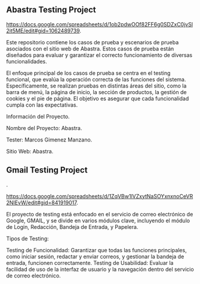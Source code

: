 <h2>Abastra Testing Project</h2>

https://docs.google.com/spreadsheets/d/1ob2pdwOOf82FF6g0SDZxC0jvSl2it5ME/edit#gid=1062489739.


Este repositorio contiene los casos de prueba y escenarios de prueba asociados con el sitio web de Abastra. 
Estos casos de prueba están diseñados para evaluar y garantizar el correcto funcionamiento de diversas funcionalidades.

El enfoque principal de los casos de prueba se centra en el testing funcional, que evalúa la operación correcta de las funciones del sistema. Específicamente, se realizan pruebas en distintas áreas del sitio, como la barra de menú, la página de inicio, la sección de productos, la gestión de cookies y el pie de página. El objetivo es asegurar que cada funcionalidad cumpla con las expectativas.

Información del Proyecto.

Nombre del Proyecto: Abastra.

Tester: Marcos Gimenez Manzano.

Sitio Web: Abastra.


<h2>Gmail Testing Project</h2>.

https://docs.google.com/spreadsheets/d/1ZqVBw1lVZxytNaSOYxnxnoCeVR2NIEvW/edit#gid=841919017.

El proyecto de testing está enfocado en el servicio de correo electrónico de Google, GMAIL, y se divide en varios módulos clave, incluyendo el módulo de Login, Redacción, Bandeja de Entrada, y Papelera.

Tipos de Testing:

Testing de Funcionalidad:
Garantizar que todas las funciones principales, como iniciar sesión, redactar y enviar correos, y gestionar la bandeja de entrada, funcionen correctamente.
Testing de Usabilidad:
Evaluar la facilidad de uso de la interfaz de usuario y la navegación dentro del servicio de correo electrónico.




